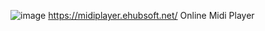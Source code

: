 ![image](https://github.com/kumarkse/MusicGen/assets/109473805/f41b7930-22f6-4df6-b67c-45edfd7a35b2)
https://midiplayer.ehubsoft.net/
Online Midi Player

